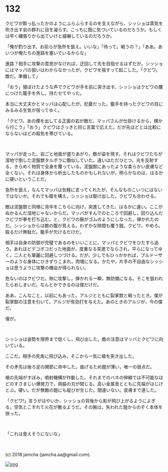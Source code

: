 # 132

クビワが酔っ払ったかのようにふらふらするのを支えながら，シッショは蒸気を吹き出す岩の群れに目を凝らす。こっちに既に気づいているのだろうか。もしくは早く縄張りから出ていけと威嚇しているのだろうか。  

「俺が釣り出す。お前らが急所を狙え。いいな」「待って。戦うの？」「ああ。あいつが俺たちの進路を塞いでいるからな」  

進路？相手に攻撃の意思がなければ，迂回して先を目指せるはずだが。シッショにはマッパの狙いはわからなかったが，クビワを揺すって起こした。「クビワ。敵だ。準備して」  

「おう」寝ぼけたような声でクビワが手を前に突き出す。シッショはクビワの腰につけた籠手を外し，持たせてやった。  

本当に大丈夫かとマッパは心配したが，杞憂だった。籠手を持ったクビワの目にみるみる生気が宿ってゆく。  

「クビワ。あの煙を出してる正面の岩が敵だ。マッパさんが仕掛けるから，横から行こう」「おう」クビワはさっきと同じ言葉で応えた。だが先ほどとは比較にならないほどの殺気を帯びている。  

<br>  

マッパが走った。岩ごと地面が盛りあがり，敵が姿を現す。それはクビワたちが湿地で倒した泥盤獣タルポラに酷似していた。違いはただひとつ。光を反射する，きらめく物質で全身を覆っている。泥盤獣にあったような柔らかい皮膚など全くない。それは身体から析出したものかもしれないが，明らかなのは，はるかに硬いということだ。  

急所を狙え，なんてマッパは気軽に言ってくれたが，そんなものこいつにはないではないか。それでも槍を構え，シッショは駆け出した。クビワも合わせる。  

敵は泥盤獣と同様に背中をこちらに向け，突進してきた。はるかに速い。ここがぬかるんだ湿地じゃないからだ。マッパがすんでのところで回避し，回り込んだクビワが拳を打ち込む。と，クビワの腕がゴムのようにしなった。弾かれたのだ。シッショからは敵の腹が見える。わずかな隙間も覆う鎧。クビワ，やめろ。殴るだけ無駄だ。籠手が欠けるだけだ。  

相手は自身の防御が完璧であるのをいいことに，マッパとクビワをひたすら追う。あれほどデコボコだった地面が，度重なる突進でならされ，平らになってゆく。二人とも華麗に回避しつづける。だが，少しでもひっかかれば，ブルドーザーのような身体にひきずりこまれ，肉塊になる。かたや，片手の不自由なシッショは思うように攻撃の機会が得られない。  

危ないのはクビワだ。隙に攻撃し，弾かれる一瞬，無防備になる。そこを狙われたらおしまいだ。なんとかできるのは僕だけだ。  

ああ，こんなこと，以前にもあった。アルジとともに裂掌獣と戦ったとき。僕が裂掌獣の注意を引いて，アルジが有効打を与えた。あのときのアルジが，今の僕だ。  

僕が。  

<br>  

シッショは姿勢を限界まで低くし，飛び出した。敵の注意はマッパとクビワに向いている。  

ここだ。相手の死角に飛び込み，そこから一気に槍を突き出した。  

その矛先は後ろ足の関節に命中した。曲げるため鎧が薄い，唯一の弱点だ。  

槍の先端がすぼみ，噴射機構が作動した。それまでのバネの伸縮では不可能なほどのすさまじい爆発力で，両脇の刃が閉じる。高い金属音とともに先端がはじけとぶ。硬い。だが無敵の鎧にも綻びが生じた。間違いない。皮膚まで達した。  

「クビワ!」言うがはやいか，シッショの背後から影が飛び上がるようによぎる。空気とこすれて火花が散るようだ。その腕は，失われた鎧からのぞく本体を抉った。  

<br>  

「これは食えそうにないな」  

<br>  
<br>  
(c) 2018 jamcha (jamcha.aa@gmail.com).  

[![img](http://i.creativecommons.org/l/by-nc-sa/4.0/88x31.png)](http://creativecommons.org/licenses/by-nc-sa/4.0/deed)